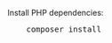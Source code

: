 Install PHP dependencies:
<div class="snippet-clipboard-content notranslate position-relative overflow-auto"><pre class="notranslate">
    composer install
  </div>
